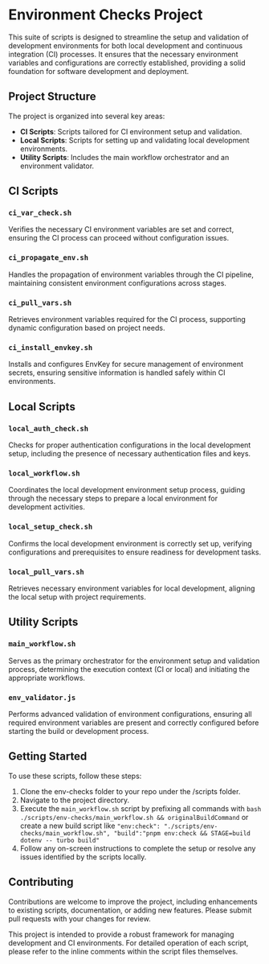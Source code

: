 # Environment Checks Project

This suite of scripts is designed to streamline the setup and validation of development environments for both local development and continuous integration (CI) processes. It ensures that the necessary environment variables and configurations are correctly established, providing a solid foundation for software development and deployment.

## Project Structure

The project is organized into several key areas:

- **CI Scripts**: Scripts tailored for CI environment setup and validation.
- **Local Scripts**: Scripts for setting up and validating local development environments.
- **Utility Scripts**: Includes the main workflow orchestrator and an environment validator.

## CI Scripts

### `ci_var_check.sh`

Verifies the necessary CI environment variables are set and correct, ensuring the CI process can proceed without configuration issues.

### `ci_propagate_env.sh`

Handles the propagation of environment variables through the CI pipeline, maintaining consistent environment configurations across stages.

### `ci_pull_vars.sh`

Retrieves environment variables required for the CI process, supporting dynamic configuration based on project needs.

### `ci_install_envkey.sh`

Installs and configures EnvKey for secure management of environment secrets, ensuring sensitive information is handled safely within CI environments.

## Local Scripts

### `local_auth_check.sh`

Checks for proper authentication configurations in the local development setup, including the presence of necessary authentication files and keys.

### `local_workflow.sh`

Coordinates the local development environment setup process, guiding through the necessary steps to prepare a local environment for development activities.

### `local_setup_check.sh`

Confirms the local development environment is correctly set up, verifying configurations and prerequisites to ensure readiness for development tasks.

### `local_pull_vars.sh`

Retrieves necessary environment variables for local development, aligning the local setup with project requirements.

## Utility Scripts

### `main_workflow.sh`

Serves as the primary orchestrator for the environment setup and validation process, determining the execution context (CI or local) and initiating the appropriate workflows.

### `env_validator.js`

Performs advanced validation of environment configurations, ensuring all required environment variables are present and correctly configured before starting the build or development process.

## Getting Started

To use these scripts, follow these steps:

1. Clone the env-checks folder to your repo under the /scripts folder.
2. Navigate to the project directory.
3. Execute the `main_workflow.sh` script by prefixing all commands with `bash ./scripts/env-checks/main_workflow.sh && originalBuildCommand` or create a new build script like `"env:check": "./scripts/env-checks/main_workflow.sh", "build":"pnpm env:check && STAGE=build dotenv -- turbo build"`
4. Follow any on-screen instructions to complete the setup or resolve any issues identified by the scripts locally.

## Contributing

Contributions are welcome to improve the project, including enhancements to existing scripts, documentation, or adding new features. Please submit pull requests with your changes for review.

This project is intended to provide a robust framework for managing development and CI environments. For detailed operation of each script, please refer to the inline comments within the script files themselves.
